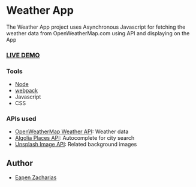 # Weather App



The Weather App project uses Asynchronous Javascript for fetching the weather data from OpenWeatherMap.com using API and displaying on the App

### [LIVE DEMO](https://eapenzacharias.github.io/weatherapp/)

### Tools
* [Node](https://docs.npmjs.com/downloading-and-installing-node-js-and-npm)
* [webpack](https://webpack.js.org/)
* Javascript
* CSS

### APIs used
* [OpenWeatherMap Weather API](https://openweathermap.org/api): Weather data
* [Algolia Places API](https://community.algolia.com/places/): Autocomplete for city search
* [Unsplash Image API](https://unsplash.com/developers): Related background images

## Author
* [Eapen Zacharias](https://github.com/eapenzacharias)
